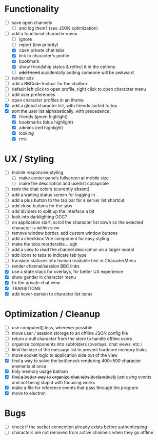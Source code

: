 # Functionality
- [ ] save open channels
  - [ ] and log them? (see JSON optimization)
- [ ] add a functional character menu
  - [ ] ignore
  - [ ] report (low priority)
  - [x] open private chat tabs
  - [x] link to character's profile
  - [x] bookmark
  - [x] show friendship status & reflect it in the options
  - [ ] ~~add friend~~ accidentally adding someone will be awkward
- [ ] render ads
- [ ] add a BBCode toolbar for the chatbox
- [ ] default left click to open profile, right click to open character menu
- [ ] add user preferences
- [ ] open character profiles in an iframe
- [x] add a global character list, with friends sorted to top
- [x] sort the user list alphabetically, with precedence:
  - [x] friends (green highlight)
  - [x] bookmarks (blue highlight)
  - [x] admins (red highlight)
  - [x] looking
  - [x] rest

# UX / Styling
- [ ] mobile responsive styling
  - [ ] make center panels fullscreen at mobile size
  - [ ] make the description and userlist collapsible
- [ ] redo the chat colors (currently absent)
- [ ] add a waiting status screen for logging in
- [ ] add a plus button to the tab bar for a server list shortcut
- [ ] add close buttons for the tabs
- [ ] add dividers to split up the interface a bit
- [ ] look into darklighting OOC?
- [ ] on application start, scroll the character list down so the selected character is within view
- [ ] remove window border, add custom window buttons
- [ ] add a checkbox Vue component for easy styling
- [ ] make the tabs reorderable... ugh
- [ ] add a view to read the channel description on a larger modal
- [ ] add icons to tabs to indicate tab type
- [ ] translate statuses into human readable text in CharacterMenu
- [ ] render channel/session BBC links
- [x] use a state stack for overlays, for better UX experience
- [x] show gender in character menu
- [x] fix the private chat view
- [x] TRANSITIONS
- [x] add hover-darken to character list items

# Optimization / Cleanup
- [ ] use computed() less, wherever possible
- [ ] move user / session storage to an offline JSON config file
- [ ] return a null character from the store to handle offline users
- [ ] organize components into subfolders (overlays, chat views, etc.)
- [ ] limit the size of the message list to prevent hardcore memory leaks
- [ ] move socket logic to application side out of the view
- [x] find a way to solve the bottleneck rendering 400~500 character elements at once
- [x] holy memory usage batman
- [x] ~~find a better way to organize chat tabs declaratively~~ just using events and not being stupid with focusing works
- [x] make a file for reference events that pass through the program
- [x] move to electron

# Bugs
- [ ] check if the socket connection already exists before authenticating
- [ ] characters are not removed from active channels when they go offline
